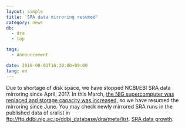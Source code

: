 ```yaml
---
layout: simple
title: 'SRA data mirroring resumed'
category: news
db:
  - dra
  - top

tags:
  - Announcement

date: 2019-08-01T16:30:00+09:00
lang: en
---
```


<p>Due to shortage of disk space, we have stopped NCBI/EBI SRA data mirroring since April, 2017.
    In this March, <a href="https://sc2.ddbj.nig.ac.jp/index.php/en/en-hardconfig">the NIG supercomputer was replaced and storage capacity was increased</a>, so we have resumed the mirroring since June. You may check newly mirrored SRA runs in the published data of sralist in <a href="ftp://ftp.ddbj.nig.ac.jp/ddbj_database/dra/meta/list">ftp://ftp.ddbj.nig.ac.jp/ddbj_database/dra/meta/list</a>. <a href="/statistics/index-e.html#dra-release">SRA data growth</a>.</p>
